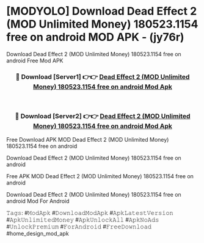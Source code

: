 # [MODYOLO] Download Dead Effect 2 (MOD Unlimited Money) 180523.1154 free on android MOD APK - (jy76r)
Download Dead Effect 2 (MOD Unlimited Money) 180523.1154 free on android Free Mod APK

<div align="center">
<h3>🔴 Download [Server1] 👉👉 <a href="https://apk-comot.site?title=Dead_Effect_2_(MOD_Unlimited_Money)_180523.1154_free_on_android">Dead Effect 2 (MOD Unlimited Money) 180523.1154 free on android Mod Apk</a></h3><br>

<h3>🔴 Download [Server2] 👉👉 <a href="https://apk-comot.site?title=Dead_Effect_2_(MOD_Unlimited_Money)_180523.1154_free_on_android">Dead Effect 2 (MOD Unlimited Money) 180523.1154 free on android Mod Apk</a></h3>
</div>


Free Download APK MOD Dead Effect 2 (MOD Unlimited Money) 180523.1154 free on android

Download Dead Effect 2 (MOD Unlimited Money) 180523.1154 free on android 

Free APK MOD Dead Effect 2 (MOD Unlimited Money) 180523.1154 free on android 

Download Dead Effect 2 (MOD Unlimited Money) 180523.1154 free on android Mod For Android

𝚃𝚊𝚐𝚜: #𝙼𝚘𝚍𝙰𝚙𝚔 #𝙳𝚘𝚠𝚗𝚕𝚘𝚊𝚍𝙼𝚘𝚍𝙰𝚙𝚔 #𝙰𝚙𝚔𝙻𝚊𝚝𝚎𝚜𝚝𝚅𝚎𝚛𝚜𝚒𝚘𝚗 #𝙰𝚙𝚔𝚄𝚗𝚕𝚒𝚖𝚒𝚝𝚎𝚍𝙼𝚘𝚗𝚎𝚢 #𝙰𝚙𝚔𝚄𝚗𝚕𝚘𝚌𝚔𝙰𝚕𝚕 #𝙰𝚙𝚔𝙽𝚘𝙰𝚍𝚜 #𝚄𝚗𝚕𝚘𝚌𝚔𝙿𝚛𝚎𝚖𝚒𝚞𝚖 #𝙵𝚘𝚛𝙰𝚗𝚍𝚛𝚘𝚒𝚍 #𝙵𝚛𝚎𝚎𝙳𝚘𝚠𝚗𝚕𝚘𝚊𝚍 #home_design_mod_apk